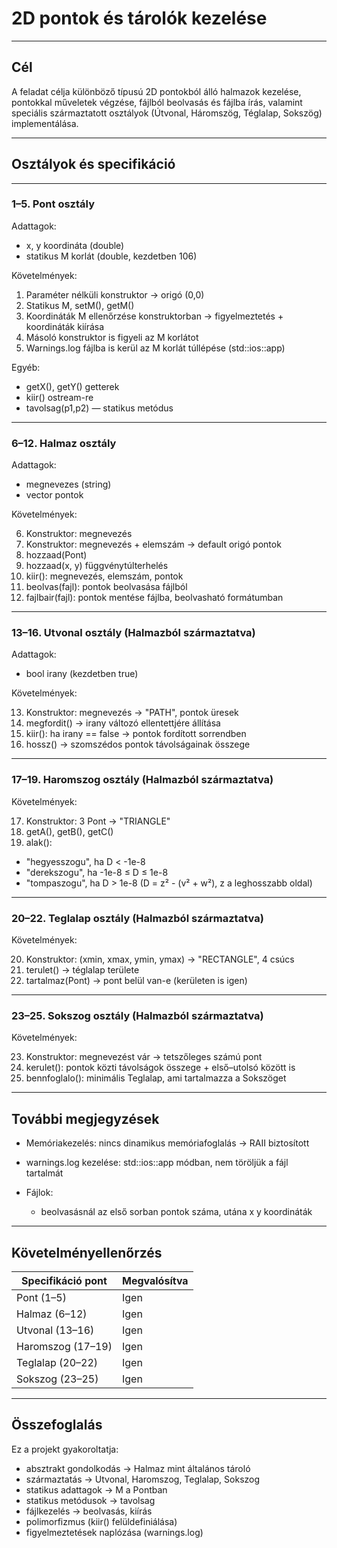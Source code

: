 # 2D pontok és tárolók kezelése

---

## Cél

A feladat célja különböző típusú 2D pontokból álló halmazok kezelése, pontokkal műveletek végzése, fájlból beolvasás és fájlba írás, valamint speciális származtatott osztályok (Útvonal, Háromszög, Téglalap, Sokszög) implementálása.

---

## Osztályok és specifikáció

---

### 1–5. Pont osztály

Adattagok:

* x, y koordináta (double)
* statikus M korlát (double, kezdetben 106)

Követelmények:

1. Paraméter nélküli konstruktor → origó (0,0)
2. Statikus M, setM(), getM()
3. Koordináták M ellenőrzése konstruktorban → figyelmeztetés + koordináták kiírása
4. Másoló konstruktor is figyeli az M korlátot
5. Warnings.log fájlba is kerül az M korlát túllépése (std::ios::app)

Egyéb:

* getX(), getY() getterek
* kiir() ostream-re
* tavolsag(p1,p2) — statikus metódus

---

### 6–12. Halmaz osztály

Adattagok:

* megnevezes (string)
* vector<Pont> pontok

Követelmények:

6. Konstruktor: megnevezés
7. Konstruktor: megnevezés + elemszám → default origó pontok
8. hozzaad(Pont)
9. hozzaad(x, y) függvénytúlterhelés
10. kiir(): megnevezés, elemszám, pontok
11. beolvas(fajl): pontok beolvasása fájlból
12. fajlbair(fajl): pontok mentése fájlba, beolvasható formátumban

---

### 13–16. Utvonal osztály (Halmazból származtatva)

Adattagok:

* bool irany (kezdetben true)

Követelmények:

13. Konstruktor: megnevezés → "PATH", pontok üresek
14. megfordit() → irany változó ellentettjére állítása
15. kiir(): ha irany == false → pontok fordított sorrendben
16. hossz() → szomszédos pontok távolságainak összege

---

### 17–19. Haromszog osztály (Halmazból származtatva)

Követelmények:

17. Konstruktor: 3 Pont → "TRIANGLE"
18. getA(), getB(), getC()
19. alak():

* "hegyesszogu", ha D < -1e-8
* "derekszogu", ha -1e-8 ≤ D ≤ 1e-8
* "tompaszogu", ha D > 1e-8
  (D = z² - (v² + w²), z a leghosszabb oldal)

---

### 20–22. Teglalap osztály (Halmazból származtatva)

Követelmények:

20. Konstruktor: (xmin, xmax, ymin, ymax) → "RECTANGLE", 4 csúcs
21. terulet() → téglalap területe
22. tartalmaz(Pont) → pont belül van-e (kerületen is igen)

---

### 23–25. Sokszog osztály (Halmazból származtatva)

Követelmények:

23. Konstruktor: megnevezést vár → tetszőleges számú pont
24. kerulet(): pontok közti távolságok összege + első–utolsó között is
25. bennfoglalo(): minimális Teglalap, ami tartalmazza a Sokszöget

---

## További megjegyzések

* Memóriakezelés: nincs dinamikus memóriafoglalás → RAII biztosított
* warnings.log kezelése: std::ios::app módban, nem töröljük a fájl tartalmát
* Fájlok:

  * beolvasásnál az első sorban pontok száma, utána x y koordináták

---

## Követelményellenőrzés

| Specifikáció pont | Megvalósítva |
| ----------------- | ------------ |
| Pont (1–5)        | Igen         |
| Halmaz (6–12)     | Igen         |
| Utvonal (13–16)   | Igen         |
| Haromszog (17–19) | Igen         |
| Teglalap (20–22)  | Igen         |
| Sokszog (23–25)   | Igen         |

---

## Összefoglalás

Ez a projekt gyakoroltatja:

* absztrakt gondolkodás → Halmaz mint általános tároló
* származtatás → Utvonal, Haromszog, Teglalap, Sokszog
* statikus adattagok → M a Pontban
* statikus metódusok → tavolsag
* fájlkezelés → beolvasás, kiírás
* polimorfizmus (kiir() felüldefiniálása)
* figyelmeztetések naplózása (warnings.log)

